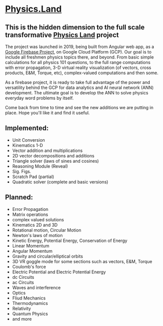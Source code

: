 # [Physics.Land](https://www.physics.land)  

## This is the hidden dimension to the full scale transformative [Physics Land](https://www.physics.land) project   

The project was launched in 2019, being built from Angular web app, as a [Google Firebase Project](https://firebase.google.com), on Google Cloud Platform (GCP). Our goal is to include all freshmen physics topics there, and beyond. From basic simple calculations for all physics 101 questions, to the full range computations with error propagation, 3-D virtual reality visualization (of vectors, cross products, E&M, Torque, etc), complex-valued computations and then some.

As a firebase project, it is ready to take full advantage of the power and versatility behind the GCP for data analytics and AI neural network (ANN) development. The ultimate goal is to develop the ANN to solve physics everyday word problems by itself.

Come back from time to time and see the new additions we are putting in place. Hope you'll like it and find it useful.


## Implemented:  
* Unit Conversion
* Kinematics 1-D
* Vector addition and multiplications
* 2D vector decompositions and additions
* Triangle solver (laws of sines and cosines)
* Reasoning Module (Reveal)
* Sig. Figs.
* Scratch Pad (partial)
* Quadratic solver (complete and basic versions)

## Planned:  
* Error Propagation
* Matrix operations
* complex valued solutions
* Kinematics 2D and 3D
* Rotational motion, Circular Motion
* Newton's laws of motion
* Kinetic Energy, Potential Energy, Conservation of Energy
* Linear Momentum
* Angular Momentum
* Gravity and circular/elliptical orbits
* 3D VR goggle mode for some sections such as vectors, E&M, Torque
* Coulomb's force
* Electric Potential and Electric Potential Energy
* dc Circuits
* ac Circuits
* Waves and interference
* Optics
* Fliud Mechanics
* Thermodynamics
* Relativity
* Quantum Physics
* and more

